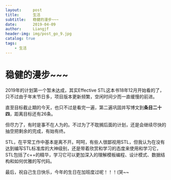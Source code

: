```yaml
---
layout:     post                  
title:      生活       
subtitle:   稳健的漫步~~~
date:       2019-04-09          
author:     Liangjf                  
header-img: img/post_go_9.jpg
catalog: true                      
tags:                       
    - 生活
---
```


# 稳健的漫步~~~

2019年的计划第一个暂未达成，其实Effective STL这本书18年12月开始看的了，只不过由于年末节日多，项目版本更新频繁，空闲时间少而一直缓慢的前进。

直至目标截止期的今天，也只不过是看完一遍，第二遍巩固并写博文到**条目二十四**，距离目标还有26条。

但尽力了，有时是事不在人为的。不过为了不耽搁后面的计划，还是会继续尽快的抽空把剩余的完成，有始有终。

STL，在平常工作中基本是离不开。呵呵，有些人很鄙视用STL，但我认为在没有达到编写STL标准库的大神级别，还是带着欣赏和学习的态度来使用和学习它，
STL包括了c++的精华，学习它可以更加深入的理解模板编程、设计模式、数据结构和如何优雅的写代码。

最后，祝自己生日快乐，今年的生日在加班度过呢！！！(哭~~
